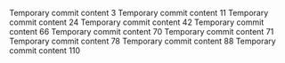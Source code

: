 Temporary commit content 3
Temporary commit content 11
Temporary commit content 24
Temporary commit content 42
Temporary commit content 66
Temporary commit content 70
Temporary commit content 71
Temporary commit content 78
Temporary commit content 88
Temporary commit content 110
